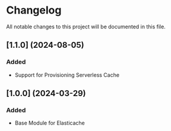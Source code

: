 # Changelog

All notable changes to this project will be documented in this file.

## [1.1.0] (2024-08-05)

### Added

* Support for Provisioning Serverless Cache

## [1.0.0] (2024-03-29)

### Added

* Base Module for Elasticache
